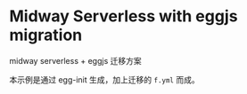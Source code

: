 # Midway Serverless with eggjs migration

midway serverless + eggjs 迁移方案

本示例是通过 egg-init 生成，加上迁移的 `f.yml` 而成。